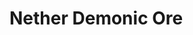 # Nether Demonic Ore

<figure><img src="https://github.com/user-attachments/assets/8bcceeb2-2e8d-477f-95e5-63cf511f3689" alt=""><figcaption></figcaption></figure>

